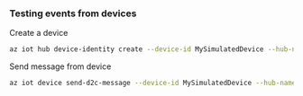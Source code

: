 ### Testing events from devices

Create a device
```bash
az iot hub device-identity create --device-id MySimulatedDevice --hub-name ioth-mijn-batterij
```

Send message from device
```bash
az iot device send-d2c-message --device-id MySimulatedDevice --hub-name ioth-mijn-batterij --data "Hello, IoT Hub!"
```